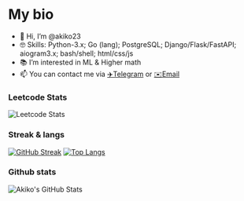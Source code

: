 # My bio
- 👋 Hi, I’m @akiko23
- 🤓 Skills: Python-3.x; Go (lang); PostgreSQL; Django/Flask/FastAPI; aiogram3.x; bash/shell; html/css/js
- 📚 I’m interested in ML & Higher math
- 📫 You can contact me via <a href='https://t.me/akiko233' target='_blank'>✈️Telegram</a> or <a href='mailto: dmvasilenko43@gmail.com' target='_blank'>✉️Email</a>


### Leetcode Stats
![Leetcode Stats](https://leetcard.jacoblin.cool/akiko23)

### Streak & langs
[![GitHub Streak](https://github-readme-streak-stats.herokuapp.com/?user=akiko23)](https://git.io/streak-stats)
[![Top Langs](https://github-readme-stats.vercel.app/api/top-langs/?username=akiko23&layout=compact)](https://github.com/anuraghazra/github-readme-stats)

### Github stats
![Akiko's GitHub Stats](https://github-readme-stats.vercel.app/api?username=akiko23&show_icons=true)
